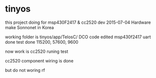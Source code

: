 # tinyos
this project doing for msp430F2417 & cc2520 dev
2015-07-04
 Hardware make Sonnonet in Korea
 
 working folder is tinyos/app/TelosC/
 DCO code edited
 msp430f2417 uart done
 test done 115200, 57600, 9600
 
 now work is cc2520 runing test
 
 cc2520 component wiring is done
 
 but do not woring rf
 
 
